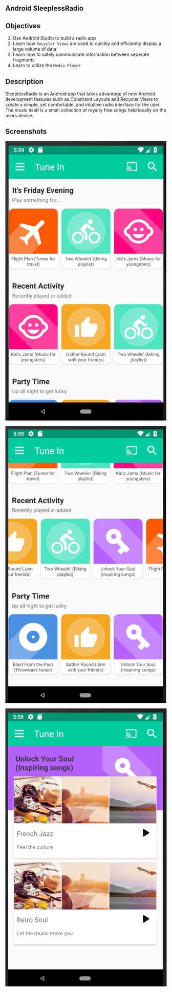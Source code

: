 Android SleeplessRadio
---

## Objectives

1. Use Android Studio to build a radio app
2. Learn how `Recycler Views` are used to quickly and efficiently display a large volume of data
3. Learn how to safely communicate information between seperate fragments
4. Learn to utilize the `Media Player`

## Description

SleeplessRadio is an Android app that takes advantage of new Android development features such as Constraint Layouts and Recycler Views to create a simple, yet comfortable, and intuitive radio interface for the user. The music itself is a small collection of royalty free songs held locally on the users device.

## Screenshots

![Home Screen](Screenshots/sleeplessradio-main-activity.png?raw=true "Home Screen")

![Scrolling](Screenshots/sleeplessradio-scrolling.png?raw=true "Scrolling")

![Station](Screenshots/sleeplessradio-soul-fragment.png?raw=true "Station")
